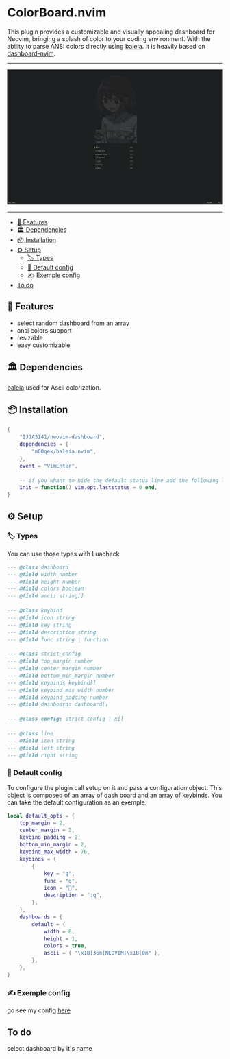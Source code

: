 # ColorBoard.nvim

This plugin provides a customizable and visually appealing dashboard for Neovim, bringing a splash of color to your coding environment. With the ability to parse ANSI colors directly using [baleia](https://github.com/m00qek/baleia.nvim). It is heavily based on [dashboard-nvim](https://github.com/nvimdev/dashboard-nvim).

---

![img](./2024-06-21-001010_hyprshot.png)

---

- [🚀 Features](#Features)
- [🏛️ Dependencies](#Dependencies)
- [📦 Installation](#Installation)
- [⚙️ Setup](#Setup)
  - [🏷️ Types]($Types)
  - [📝 Default config]($Types)
  - [ ✍️ Exemple config]($Types)
- [To do](#To_do)

## 🚀 Features

- select random dashboard from an array
- ansi colors support
- resizable
- easy customizable

## 🏛️ Dependencies

[baleia](https://github.com/m00qek/baleia.nvim) used for Ascii colorization.

## 📦 Installation

```lua
{
    "IJJA3141/neovim-dashboard",
    dependencies = {
	    "m00qek/baleia.nvim",
    },
    event = "VimEnter",

    -- if you whant to hide the default status line add the following line
    init = function() vim.opt.laststatus = 0 end,
}
```

## ⚙️ Setup

### 🏷️ Types

You can use those types with Luacheck

```lua
--- @class dashboard
--- @field width number
--- @field height number
--- @field colors boolean
--- @field ascii string[]

--- @class keybind
--- @field icon string
--- @field key string
--- @field description string
--- @field func string | function

--- @class strict_config
--- @field top_margin number
--- @field center_margin number
--- @field bottom_min_margin number
--- @field keybinds keybind[]
--- @field keybind_max_width number
--- @field keybind_padding number
--- @field dashboards dashboard[]

--- @class config: strict_config | nil

--- @class line
--- @field icon string
--- @field left string
--- @field right string

```

### 📝 Default config

To configure the plugin call setup on it and pass a configuration object. This object is composed of an array of dash board and an array of keybinds. You can take the default configuration as an exemple.

```lua
local default_opts = {
	top_margin = 2,
	center_margin = 2,
	keybind_padding = 2,
	bottom_min_margin = 2,
	keybind_max_width = 76,
	keybinds = {
		{
			key = "q",
			func = "q",
			icon = "",
			description = ":q",
		},
	},
	dashboards = {
		default = {
			width = 8,
			height = 1,
			colors = true,
			ascii = { "\x1B[36m[NEOVIM]\x1B[0m" },
		},
	},
}

```

### ✍️ Exemple config

go see my config [here](https://github.com/IJJA3141/.config)

## To do

select dashboard by it's name
